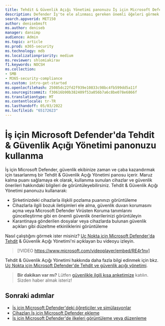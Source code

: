```yaml
---
title: Tehdit & Güvenlik Açığı Yönetimi panonuzu İş için Microsoft Defender'da görüntüleme
description: Defender İş'te ele alınması gereken önemli öğeleri görmek için tehdit & Tehdit & Tehdit & Güvenlik Açığı Yönetimi panonuzu kullanın.
search.appverid: MET150
author: denisebmsft
ms.author: deniseb
manager: dansimp
audience: Admin
ms.topic: article
ms.prod: m365-security
ms.technology: mdb
ms.localizationpriority: medium
ms.reviewer: shlomiakirav
f1.keywords: NOCSH
ms.collection:
- SMB
- M365-security-compliance
ms.custom: intro-get-started
ms.openlocfilehash: 25085dc22fd2f939e10833c98bc4fb599dd5a11f
ms.sourcegitcommit: f30616b90b382409f53a056b7a6c8be078e6866f
ms.translationtype: MT
ms.contentlocale: tr-TR
ms.lasthandoff: 05/03/2022
ms.locfileid: "65172623"
---
```

# <a name="use-your-threat--vulnerability-management-dashboard-in-microsoft-defender-for-business"></a>İş için Microsoft Defender'da Tehdit & Güvenlik Açığı Yönetimi panonuzu kullanma

İş için Microsoft Defender, güvenlik ekibinize zaman ve çaba kazandırmak için tasarlanmış bir Tehdit & Güvenlik Açığı Yönetimi panosu içerir. Maruz kalma puanı sağlamaya ek olarak, kullanıma sunulan cihazlar ve güvenlik önerileri hakkındaki bilgileri de görüntüleyebilirsiniz. Tehdit & Güvenlik Açığı Yönetimi panonuzu kullanarak:

- Şirketinizdeki cihazlarla ilişkili pozlama puanınızı görüntüleme
- Cihazlarla ilgili bozuk iletişimleri ele alma, güvenlik duvarı korumasını açma veya Microsoft Defender Virüsten Koruma tanımlarını güncelleştirme gibi en önemli güvenlik önerilerinizi görüntüleyin
- Karantinaya gönderilen dosyalar veya cihazlarda bulunan güvenlik açıkları gibi düzeltme etkinliklerini görüntüleme

Nasıl çalıştığını görmek ister misiniz? [Uç Nokta için Microsoft Defender'da Tehdit](../defender-endpoint/microsoft-defender-endpoint.md) & Güvenlik Açığı Yönetimi'ni açıklayan bu videoyu izleyin.

> [!VIDEO https://www.microsoft.com/videoplayer/embed/RE4r1nv]

Tehdit & Güvenlik Açığı Yönetimi hakkında daha fazla bilgi edinmek için bkz. [Uç Nokta için Microsoft Defender'de Tehdit ve güvenlik açığı yönetimi](../defender-endpoint/next-gen-threat-and-vuln-mgt.md).

>
> **Bir dakikan var mı?**
> Lütfen <a href="https://microsoft.qualtrics.com/jfe/form/SV_0JPjTPHGEWTQr4y" target="_blank">güvenlikle ilgili kısa anketimize</a> katılın. Sizden haber almak isteriz!
>

## <a name="next-steps"></a>Sonraki adımlar

- [İş için Microsoft Defender'deki öğreticiler ve simülasyonlar](mdb-tutorials.md)
- [Cihazları İş için Microsoft Defender ekleme](mdb-onboard-devices.md)
- [İş için Microsoft Defender'de ilkeleri görüntüleme veya düzenleme](mdb-view-edit-create-policies.md)
